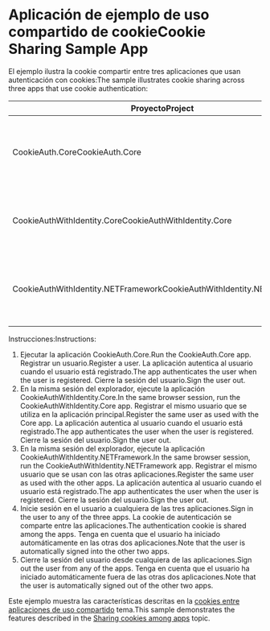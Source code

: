 # <a name="cookie-sharing-sample-app"></a><span data-ttu-id="c3629-101">Aplicación de ejemplo de uso compartido de cookie</span><span class="sxs-lookup"><span data-stu-id="c3629-101">Cookie Sharing Sample App</span></span>

<span data-ttu-id="c3629-102">El ejemplo ilustra la cookie compartir entre tres aplicaciones que usan autenticación con cookies:</span><span class="sxs-lookup"><span data-stu-id="c3629-102">The sample illustrates cookie sharing across three apps that use cookie authentication:</span></span>

| <span data-ttu-id="c3629-103">Proyecto</span><span class="sxs-lookup"><span data-stu-id="c3629-103">Project</span></span>                             | <span data-ttu-id="c3629-104">Descripción</span><span class="sxs-lookup"><span data-stu-id="c3629-104">Description</span></span> |
| ----------------------------------- | ----------- |
| <span data-ttu-id="c3629-105">CookieAuth.Core</span><span class="sxs-lookup"><span data-stu-id="c3629-105">CookieAuth.Core</span></span>                     | <span data-ttu-id="c3629-106">Aplicación ASP.NET Core 2.0 Razor páginas sin utilizar ASP.NET Core Identity</span><span class="sxs-lookup"><span data-stu-id="c3629-106">ASP.NET Core 2.0 Razor Pages app without using ASP.NET Core Identity</span></span> |
| <span data-ttu-id="c3629-107">CookieAuthWithIdentity.Core</span><span class="sxs-lookup"><span data-stu-id="c3629-107">CookieAuthWithIdentity.Core</span></span>         | <span data-ttu-id="c3629-108">Aplicación MVC de ASP.NET Core 2.0 con la identidad de ASP.NET Core</span><span class="sxs-lookup"><span data-stu-id="c3629-108">ASP.NET Core 2.0 MVC app with ASP.NET Core Identity</span></span> |
| <span data-ttu-id="c3629-109">CookieAuthWithIdentity.NETFramework</span><span class="sxs-lookup"><span data-stu-id="c3629-109">CookieAuthWithIdentity.NETFramework</span></span> | <span data-ttu-id="c3629-110">Aplicación MVC de ASP.NET Framework 4.6.1 con la identidad de ASP.NET</span><span class="sxs-lookup"><span data-stu-id="c3629-110">ASP.NET Framework 4.6.1 MVC app with ASP.NET Identity</span></span> |

<span data-ttu-id="c3629-111">Instrucciones:</span><span class="sxs-lookup"><span data-stu-id="c3629-111">Instructions:</span></span>

1. <span data-ttu-id="c3629-112">Ejecutar la aplicación CookieAuth.Core.</span><span class="sxs-lookup"><span data-stu-id="c3629-112">Run the CookieAuth.Core app.</span></span> <span data-ttu-id="c3629-113">Registrar un usuario.</span><span class="sxs-lookup"><span data-stu-id="c3629-113">Register a user.</span></span> <span data-ttu-id="c3629-114">La aplicación autentica al usuario cuando el usuario está registrado.</span><span class="sxs-lookup"><span data-stu-id="c3629-114">The app authenticates the user when the user is registered.</span></span> <span data-ttu-id="c3629-115">Cierre la sesión del usuario.</span><span class="sxs-lookup"><span data-stu-id="c3629-115">Sign the user out.</span></span>
1. <span data-ttu-id="c3629-116">En la misma sesión del explorador, ejecute la aplicación CookieAuthWithIdentity.Core.</span><span class="sxs-lookup"><span data-stu-id="c3629-116">In the same browser session, run the CookieAuthWithIdentity.Core app.</span></span> <span data-ttu-id="c3629-117">Registrar el mismo usuario que se utiliza en la aplicación principal.</span><span class="sxs-lookup"><span data-stu-id="c3629-117">Register the same user as used with the Core app.</span></span> <span data-ttu-id="c3629-118">La aplicación autentica al usuario cuando el usuario está registrado.</span><span class="sxs-lookup"><span data-stu-id="c3629-118">The app authenticates the user when the user is registered.</span></span> <span data-ttu-id="c3629-119">Cierre la sesión del usuario.</span><span class="sxs-lookup"><span data-stu-id="c3629-119">Sign the user out.</span></span>
1. <span data-ttu-id="c3629-120">En la misma sesión del explorador, ejecute la aplicación CookieAuthWithIdentity.NETFramework.</span><span class="sxs-lookup"><span data-stu-id="c3629-120">In the same browser session, run the CookieAuthWithIdentity.NETFramework app.</span></span> <span data-ttu-id="c3629-121">Registrar el mismo usuario que se usan con las otras aplicaciones.</span><span class="sxs-lookup"><span data-stu-id="c3629-121">Register the same user as used with the other apps.</span></span> <span data-ttu-id="c3629-122">La aplicación autentica al usuario cuando el usuario está registrado.</span><span class="sxs-lookup"><span data-stu-id="c3629-122">The app authenticates the user when the user is registered.</span></span> <span data-ttu-id="c3629-123">Cierre la sesión del usuario.</span><span class="sxs-lookup"><span data-stu-id="c3629-123">Sign the user out.</span></span>
1. <span data-ttu-id="c3629-124">Inicie sesión en el usuario a cualquiera de las tres aplicaciones.</span><span class="sxs-lookup"><span data-stu-id="c3629-124">Sign in the user to any of the three apps.</span></span> <span data-ttu-id="c3629-125">La cookie de autenticación se comparte entre las aplicaciones.</span><span class="sxs-lookup"><span data-stu-id="c3629-125">The authentication cookie is shared among the apps.</span></span> <span data-ttu-id="c3629-126">Tenga en cuenta que el usuario ha iniciado automáticamente en las otras dos aplicaciones.</span><span class="sxs-lookup"><span data-stu-id="c3629-126">Note that the user is automatically signed into the other two apps.</span></span>
1. <span data-ttu-id="c3629-127">Cierre la sesión del usuario desde cualquiera de las aplicaciones.</span><span class="sxs-lookup"><span data-stu-id="c3629-127">Sign out the user from any of the apps.</span></span> <span data-ttu-id="c3629-128">Tenga en cuenta que el usuario ha iniciado automáticamente fuera de las otras dos aplicaciones.</span><span class="sxs-lookup"><span data-stu-id="c3629-128">Note that the user is automatically signed out of the other two apps.</span></span>

<span data-ttu-id="c3629-129">Este ejemplo muestra las características descritas en la [cookies entre aplicaciones de uso compartido](https://docs.microsoft.com/aspnet/core/security/data-protection/compatibility/cookie-sharing) tema.</span><span class="sxs-lookup"><span data-stu-id="c3629-129">This sample demonstrates the features described in the [Sharing cookies among apps](https://docs.microsoft.com/aspnet/core/security/data-protection/compatibility/cookie-sharing) topic.</span></span>
